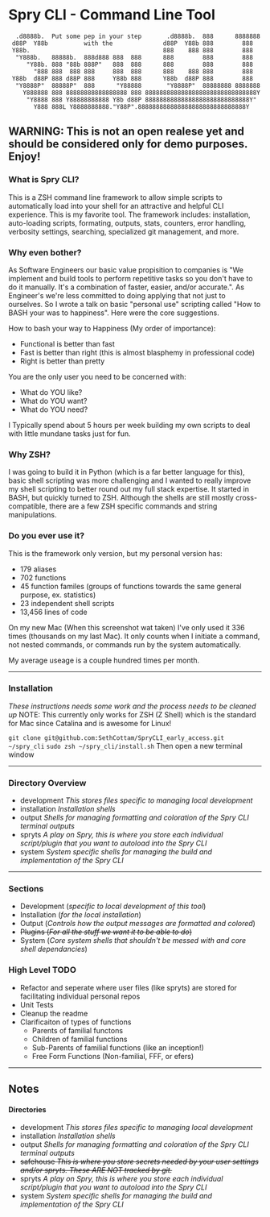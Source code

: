 Spry CLI - Command Line Tool
========================


```
  .d8888b.  Put some pep in your step       .d8888b.  888      8888888
 d88P  Y88b          with the              d88P  Y88b 888        888
 Y88b.                                     888    888 888        888
  "Y888b.   88888b.  888d888 888  888      888        888        888
     "Y88b. 888 "88b 888P"   888  888      888        888        888
       "888 888  888 888     888  888      888    888 888        888
 Y88b  d88P 888 d88P 888     Y88b 888      Y88b  d88P 888        888
  "Y8888P"  88888P"  888      "Y88888       "Y8888P"  88888888 8888888
    Y888888 888 88888888888888888 888 8888888888888888888888888888888Y
     "Y8888 888 Y88888888888 Y8b d88P 88888888888888888888888888888Y"
       Y888 888L Y8888888888."Y88P".888888888888888888888888888888Y
```

## WARNING: This is not an open realese yet and should be considered only for demo purposes. Enjoy!


### What is Spry CLI?

This is a ZSH command line framework to allow simple scripts to automatically load into your shell for an attractive and helpful CLI experience. This is my favorite tool. The framework includes: installation, auto-loading scripts, formating, outputs, stats, counters, error handling, verbosity settings, searching, specialized git management, and more.

### Why even bother? 

As Software Engineers our basic value propisition to companies is "We implement and build tools to perform repetitive tasks so you don't have to do it manually. It's a combination of faster, easier, and/or accurate.". As Engineer's we're less committed to doing applying that not just to ourselves. So I wrote a talk on basic "personal use" scripting called "How to BASH your was to happiness". Here were the core suggestions.

How to bash your way to Happiness (My order of importance):
+ Functional is better than fast
+ Fast is better than right (this is almost blasphemy in professional code)
+ Right is better than pretty

You are the only user you need to be concerned with:
+ What do YOU like?
+ What do YOU want?
+ What do YOU need?

I Typically spend about 5 hours per week building my own scripts to deal with little mundane tasks just for fun.

### Why ZSH?

I was going to build it in Python (which is a far better language for this), basic shell scripting was more challenging and I wanted to really improve my shell scripting to better round out my full stack expertise. It started in BASH, but quickly turned to ZSH. Although the shells are still mostly cross-compatible, there are a few ZSH specific commands and string manipulations.

### Do you ever use it?

This is the framework only version, but my personal version has:
+ 179 aliases
+ 702 functions
+ 45 function familes (groups of functions towards the same general purpose, ex. statistics)
+ 23 independent shell scripts
+ 13,456 lines of code

On my new Mac (When this screenshot wat taken) I've only used it 336 times (thousands on my last Mac). It only counts when I initiate a command, not nested commands, or commands run by the system automatically.

My average useage is a couple hundred times per month.

---

### Installation
_These instructions needs some work and the process needs to be cleaned up_
NOTE: This currently only works for ZSH (Z Shell) which is the standard for Mac since Catalina and is awesome for Linux!


`git clone git@github.com:SethCottam/SpryCLI_early_access.git ~/spry_cli`
`sudo zsh ~/spry_cli/install.sh`
Then open a new terminal window

---

### Directory Overview

+ development _This stores files specific to managing local development_
+ installation _Installation shells_
+ output _Shells for managing formatting and coloration of the Spry CLI terminal outputs_
+ spryts _A play on Spry, this is where you store each individual script/plugin that you want to autoload into the Spry CLI_
+ system _System specific shells for managing the build and implementation of the Spry CLI_

---


























### Sections
- Development (_specific to local development of this tool_)
- Installation (_for the local installation_)
- Output (_Controls how the output messages are formatted and colored_)
- ~~Plugins (_For all the stuff we want it to be able to do_)~~
- System (_Core system shells that shouldn't be messed with and core shell dependancies_)




### High Level TODO
+ Refactor and seperate where user files (like spryts) are stored for facilitating individual personal repos
+ Unit Tests
+ Cleanup the readme
+ Clarificaiton of types of functions
	- Parents of familial functons
	- Children of familial functions
	- Sub-Parents of familial functions (like an inception!)
	- Free Form Functions (Non-familial, FFF, or efers)

---

## Notes


#### Directories

+ development _This stores files specific to managing local development_
+ installation _Installation shells_
+ output _Shells for managing formatting and coloration of the Spry CLI terminal outputs_
+ ~~safehouse _This is where you store secrets needed by your user settings and/or spryts. These ARE NOT tracked by git._~~
+ spryts _A play on Spry, this is where you store each individual script/plugin that you want to autoload into the Spry CLI_
+ system _System specific shells for managing the build and implementation of the Spry CLI_